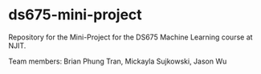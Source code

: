 # ds675-mini-project
Repository for the Mini-Project for the DS675 Machine Learning course at NJIT.

Team members: Brian Phung Tran, Mickayla Sujkowski, Jason Wu